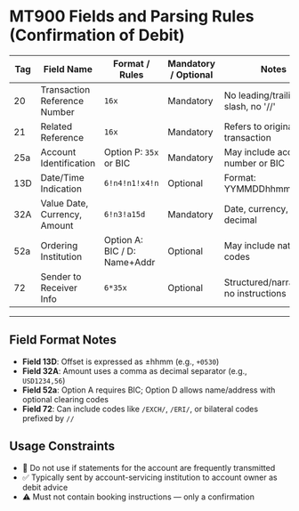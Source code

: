# MT900 Fields and Parsing Rules (Confirmation of Debit)

| Tag | Field Name                   | Format / Rules               | Mandatory / Optional | Notes                                 | Implementation Status |
| --- | ---------------------------- | ---------------------------- | -------------------- | ------------------------------------- | --------------------- |
| 20  | Transaction Reference Number | `16x`                        | Mandatory            | No leading/trailing slash, no '//'    | ⬜ Planned             |
| 21  | Related Reference            | `16x`                        | Mandatory            | Refers to original transaction        | ⬜ Planned             |
| 25a | Account Identification       | Option P: `35x` or BIC       | Mandatory            | May include account number or BIC     | ⬜ Planned             |
| 13D | Date/Time Indication         | `6!n4!n1!x4!n`               | Optional             | Format: YYMMDDhhmm±hhmm               | ⬜ Planned             |
| 32A | Value Date, Currency, Amount | `6!n3!a15d`                  | Mandatory            | Date, currency, comma decimal         | ⬜ Planned             |
| 52a | Ordering Institution         | Option A: BIC / D: Name+Addr | Optional             | May include national codes            | ⬜ Planned             |
| 72  | Sender to Receiver Info      | `6*35x`                      | Optional             | Structured/narrative, no instructions | ⬜ Planned             |

---

## Field Format Notes

* **Field 13D**: Offset is expressed as ±hhmm (e.g., `+0530`)
* **Field 32A**: Amount uses a comma as decimal separator (e.g., `USD1234,56`)
* **Field 52a**: Option A requires BIC; Option D allows name/address with optional clearing codes
* **Field 72**: Can include codes like `/EXCH/`, `/ERI/`, or bilateral codes prefixed by `//`

## Usage Constraints

* 🚫 Do not use if statements for the account are frequently transmitted
* ✅ Typically sent by account-servicing institution to account owner as debit advice
* ⚠️ Must not contain booking instructions — only a confirmation
